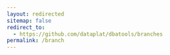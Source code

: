 ```yaml
---
layout: redirected
sitemap: false
redirect_to:
  - https://github.com/dataplat/dbatools/branches
permalink: /branch
---
```

